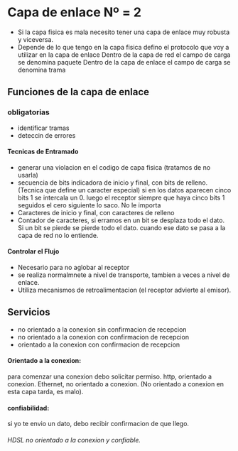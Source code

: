 # Capa de enlace Nº = 2
- Si la capa fisica es mala necesito tener una capa de enlace muy robusta y viceversa.
- Depende de lo que tengo en la capa fisica defino el protocolo que voy a utilizar en la capa de enlace
Dentro de la capa de red el campo de carga se denomina paquete
Dentro de la capa de enlace el campo de carga se denomina trama

## Funciones de la capa de enlace
### obligatorias
- identificar tramas
- deteccin de errores

#### Tecnicas de Entramado
- generar una violacion en el codigo de capa fisica (tratamos de no usarla)
- secuencia de bits indicadora de inicio y final, con bits de relleno. (Tecnica que define un caracter especial)
si en los datos aparecen cinco bits 1 se intercala un 0. luego el receptor siempre que haya cinco bits 1 seguidos el cero siguiente lo saco. No le importa 
- Caracteres de inicio y final, con caracteres de relleno
- Contador de caracteres, si erramos en un bit se desplaza todo el dato. Si un bit se pierde se pierde todo el dato. cuando ese dato se pasa a la capa de red no lo entiende.

#### Controlar el Flujo
 - Necesario para no aglobar al receptor
 - se realiza normalmnete a nivel de transporte, tambien a veces a nivel de enlace.
 - Utiliza mecanismos de retroalimentacion (el receptor advierte al emisor).
## Servicios
- no orientado a la conexion sin confirmacion de recepcion
- no orientado a la conexion con confirmacion de recepcion
- orientado a la conexion con confirmacion de recepcion
#### Orientado a la conexion: 
para comenzar una conexion debo solicitar permiso. http, orientado a conexion. Ethernet, no orientado a conexion. (No orientado a conexion en esta capa tarda, es malo).
#### confiabilidad: 
si yo te envio un dato, debo recibir confirmacion de que llego. 

###### HDSL no orientado a la conexion y confiable.
